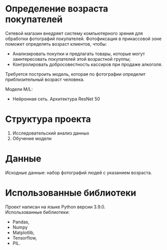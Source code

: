 # Определение возраста покупателей
Сетевой магазин внедряет систему компьютерного зрения для обработки фотографий покупателей. Фотофиксация в прикассовой зоне поможет определять возраст клиентов, чтобы:
- Анализировать покупки и предлагать товары, которые могут заинтересовать покупателей этой возрастной группы;
- Контролировать добросовестность кассиров при продаже алкоголя.

Требуется построить модель, которая по фотографии определит приблизительный возраст человека.



Модели M/L:
- Нейронная сеть. Архитектура ResNet 50

# Структура проекта
1.  Исследовательский анализ данных
2. Обучение модели

# Данные
Исходные данные: набор фотографий людей с указанием возраста.

# Использованные библиотеки
Проект написан на языке Python версии 3.9.0.  
Использованные библиотеки:
* Pandas,    
* Numpy
* Matplotlib,
* Tensorflow,
* PIL.
